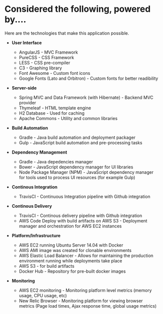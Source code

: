# Considered the following, powered by....

Here are the technologies that make this application possible.

* **User Interface**
    * AngularJS - MVC Framework
	* PureCSS - CSS Framework
	* LESS - CSS pre-compiler
	* C3 - Graphing library
	* Font Awesome - Custom font icons
	* Google Fonts (Lato and Orbitron) - Custom fonts for better readibility

* **Server-side**
	* Spring MVC and Data Framework (with Hibernate) - Backend MVC provider
	* Thymeleaf - HTML template engine 
	* H2 Database - Used for caching
	* Apache Commons - Utility and common libraries

* **Build Automation**
	* Gradle - Java build automation and deployment packager
	* Gulp - JavaScript build automation and pre-processing tasks

* **Dependency Management**
	* Gradle - Java depedencies manager
	* Bower - JavaScript dependency manager for UI libraries
	* Node Package Manager (NPM) - JavaScript dependency manager for tools used to process UI resources (for example Gulp)

* **Continous Integration**
	* TravisCI - Continuous Integration pipeline with Github integration

* **Continous Delivery**
	* TravisCI - Continous delivery pipeline with Github integration
	* AWS Code Deploy with build artifacts on AWS S3 - Deployment manager and orchestration for AWS EC2 instances

* **Platform/Infrastructure** 
	* AWS EC2 running Ubuntu Server 14.04 with Docker 
	* AWS AMI image was created for clonable environments 
	* AWS Elastic Load Balancer - Allows for maintaining the production environment running while deployments take place
	* AWS S3 - for build artifacts
	* Docker Hub - Repository for pre-built docker images

* **Monitoring**
	* AWS EC2 monitoring - Monitoring platform level metrics (memory usage, CPU usage, etc)
	* New Relic Browser - Monitoring platform for viewing browser metrics (Page load times, Ajax response time, global usage metrics) 

